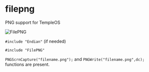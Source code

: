 # filepng
PNG support for TempleOS

![FilePNG](https://git.checksum.fail/alec/filepng/raw/branch/master/example.png "FilePNG")

`#include "Endian"` (if needed)

`#include "FilePNG"`


`PNGScrnCapture("filename.png");` and `PNGWrite("filename.png",dc);` functions are present.

